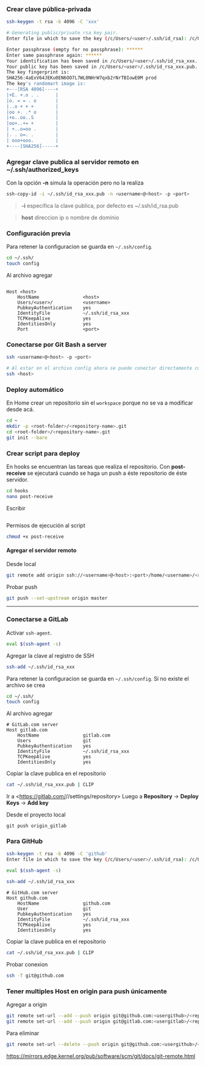 

### Crear clave pública-privada
```sh
ssh-keygen -t rsa -b 4096 -C 'xxx'

# Generating public/private rsa key pair.
Enter file in which to save the key (/c/Users/<user>/.ssh/id_rsa): /c/Users/<user>/.ssh/id_rsa_xxx

Enter passphrase (empty for no passphrase): ******
Enter same passphrase again: ******
Your identification has been saved in /c/Users/<user>/.ssh/id_rsa_xxx.
Your public key has been saved in /c/Users/<user>/.ssh/id_rsa_xxx.pub.
The key fingerprint is:
SHA256:4aExV64JEKu0EN6OO7L7WL0NHrW7qxb2rNrTBIowE0M prod
The key's randomart image is:
+---[RSA 4096]----+
|+E. +.o . .      |
|o. = = . o       |
|..o + + +        |
|oo +. .* o       |
|+o..oo..S        |
|oo+..+= +        |
| +..o=oo .       |
|. . o=. .        |
| ooo+ooo.        |
+----[SHA256]-----+

```

### Agregar clave publica al servidor remoto en ~/.ssh/authorized_keys
Con la opción **-n** simula la operación pero no la realiza
```sh
ssh-copy-id -i ~/.ssh/id_rsa_xxx.pub -n <username>@<host> -p <port>
```
> **-i** especifica la clave publica, por defecto es ~/.ssh/id_rsa.pub

> **host** direccion ip o nombre de dominio


### Configuración previa 
Para retener la configuracion se guarda en `~/.ssh/config`.

```sh
cd ~/.ssh/
touch config
```

Al archivo agregar
```config

Host <host>
	HostName                <host>
	Users/<user>/           <username>
	PubkeyAuthentication    yes
	IdentityFile 			~/.ssh/id_rsa_xxx
	TCPKeepAlive            yes
	IdentitiesOnly          yes
	Port                    <port>
```


### Conectarse por Git Bash a server
```sh
ssh <username>@<host> -p <port>

# Al estar en el archivo config ahora se puede conectar directamente con
ssh <host>
```



### Deploy automático
En Home crear un repositorio sin el `workspace` porque no se va a modificar desde acá.
```sh
cd ~
mkdir -p <root-folder>/<repository-name>.git
cd <root-folder>/<repository-name>.git
git init --bare
```

### Crear script para deploy
En hooks se encuentran las tareas que realiza el repositorio. Con **post-receive** se ejecutará cuando se haga un push a éste repositorio de éste servidor.
```sh
cd hooks
nano post-receive
```

Escribir
```config

```

Permisos de ejecución al script
```sh
chmod +x post-receive
```


#### Agregar el servidor remoto
Desde local
```sh
git remote add origin ssh://<username>@<host>:<port>/home/<username>/<root-folder>/<repository-name>.git
```

Probar push
```sh
git push --set-upstream origin master
```


---

### Conectarse a GitLab
Activar `ssh-agent`.

```sh
eval $(ssh-agent -s)
```

Agregar la clave al registro de SSH
```sh
ssh-add ~/.ssh/id_rsa_xxx
```

Para retener la configuracion se guarda en `~/.ssh/config`.
Si no existe el archivo se crea
```sh
cd ~/.ssh/
touch config
```

Al archivo agregar
```config
# GitLab.com server
Host gitlab.com
	HostName                gitlab.com
	Users                   git
	PubkeyAuthentication    yes
	IdentityFile 			~/.ssh/id_rsa_xxx
	TCPKeepAlive            yes
	IdentitiesOnly          yes
```

Copiar la clave publica en el repositorio
```sh
cat ~/.ssh/id_rsa_xxx.pub | CLIP
```

Ir a <https://gitlab.com/<username>/<repository-name>/settings/repository>
Luego a **Repository** -> **Deploy Keys** -> **Add key**



Desde el proyecto local
```
git push origin_gitlab
```


### Para GitHub

```sh
ssh-keygen -t rsa -b 4096 -C 'github'
Enter file in which to save the key (/c/Users/<user>/.ssh/id_rsa): /c/Users/<user>/.ssh/id_rsa_xxx

eval $(ssh-agent -s)

ssh-add ~/.ssh/id_rsa_xxx
```

```config
# GitHub.com server
Host github.com
	HostName                github.com
	User                    git
	PubkeyAuthentication    yes
	IdentityFile            ~/.ssh/id_rsa_xxx
	TCPKeepAlive            yes
	IdentitiesOnly          yes
```

Copiar la clave publica en el repositorio
```sh
cat ~/.ssh/id_rsa_xxx.pub | CLIP
```

Probar conexion
```sh
ssh -T git@github.com
```




### Tener multiples Host en origin para push únicamente

Agregar a origin 
```sh
git remote set-url --add --push origin git@github.com:<usergithub>/<repository-name>.git
git remote set-url --add --push origin git@gitlab.com:<usergitlab>/<repository-name>.git
```

Para eliminar
```sh
git remote set-url --delete --push origin git@github.com:<usergithub>/<repository-name>.git
```
<https://mirrors.edge.kernel.org/pub/software/scm/git/docs/git-remote.html>